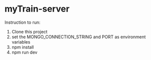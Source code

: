 # myTrain-server

Instruction to run:

1) Clone this project
2) set the MONGO_CONNECTION_STRING and PORT as environment variables
3) npm install
4) npm run dev

